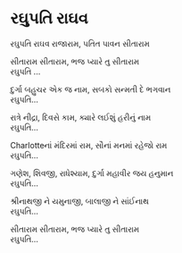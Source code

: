# રઘુપતિ રાઘવ

રઘુપતિ રાઘવ રાજારામ, પતિત પાવન સીતારામ  

સીતારામ સીતારામ, ભજ પ્યારે તુ સીતારામ  
રઘુપતિ ...

દુર્ગા બહુચર એક જ નામ, સબકો સન્મતી દે ભગવાન  
રઘુપતિ...

રાત્રે નીદ્રા, દિવસે કામ, ક્યારે લઈશું હરીનું નામ  
રઘુપતિ...

Charlotteનાં મંદિરમાં રામ, સૌનાં મનમાં રહેજો રામ  
રઘુપતિ...

ગણેશ, શિવજી, રાધેશ્યામ, દુર્ગા મહાવીર જય હનુમાન  
રઘુપતિ...

શ્રીનાથજી ને યમુનાજી, બાલાજી ને સાંઈનાથ  
રઘુપતિ...

સીતારામ સીતારામ, ભજ પ્યારે તુ સીતારામ  
રઘુપતિ...
